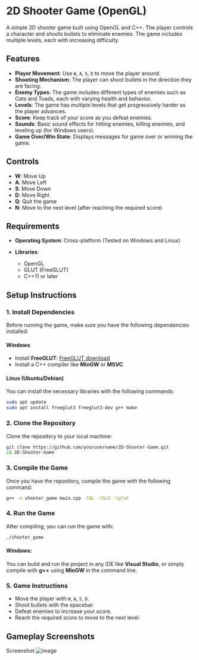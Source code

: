 
# 2D Shooter Game (OpenGL)

A simple 2D shooter game built using OpenGL and C++. The player controls a character and shoots bullets to eliminate enemies. The game includes multiple levels, each with increasing difficulty.

## Features

* **Player Movement**: Use `W`, `A`, `S`, `D` to move the player around.
* **Shooting Mechanism**: The player can shoot bullets in the direction they are facing.
* **Enemy Types**: The game includes different types of enemies such as Cats and Toads, each with varying health and behavior.
* **Levels**: The game has multiple levels that get progressively harder as the player advances.
* **Score**: Keep track of your score as you defeat enemies.
* **Sounds**: Basic sound effects for hitting enemies, killing enemies, and leveling up (for Windows users).
* **Game Over/Win State**: Displays messages for game over or winning the game.

## Controls

* **W**: Move Up
* **A**: Move Left
* **S**: Move Down
* **D**: Move Right
* **Q**: Quit the game
* **N**: Move to the next level (after reaching the required score)

## Requirements

* **Operating System**: Cross-platform (Tested on Windows and Linux)
* **Libraries**:

  * OpenGL
  * GLUT (FreeGLUT)
  * C++11 or later

## Setup Instructions

### 1. Install Dependencies

Before running the game, make sure you have the following dependencies installed:

#### Windows

* Install **FreeGLUT**: [FreeGLUT download](http://freeglut.sourceforge.net/)
* Install a C++ compiler like **MinGW** or **MSVC**.

#### Linux (Ubuntu/Debian)

You can install the necessary libraries with the following commands:

```bash
sudo apt update
sudo apt install freeglut3 freeglut3-dev g++ make
```

### 2. Clone the Repository

Clone the repository to your local machine:

```bash
git clone https://github.com/yourusername/2D-Shooter-Game.git
cd 2D-Shooter-Game
```

### 3. Compile the Game

Once you have the repository, compile the game with the following command:

```bash
g++ -o shooter_game main.cpp -lGL -lGLU -lglut
```

### 4. Run the Game

After compiling, you can run the game with:

```bash
./shooter_game
```

#### Windows:

You can build and run the project in any IDE like **Visual Studio**, or simply compile with **g++** using **MinGW** in the command line.

### 5. Game Instructions

* Move the player with `W`, `A`, `S`, `D`.
* Shoot bullets with the spacebar.
* Defeat enemies to increase your score.
* Reach the required score to move to the next level.

## Gameplay Screenshots

Screenshot ![image](https://github.com/user-attachments/assets/43944560-958f-4463-988a-d1364e829cba)
